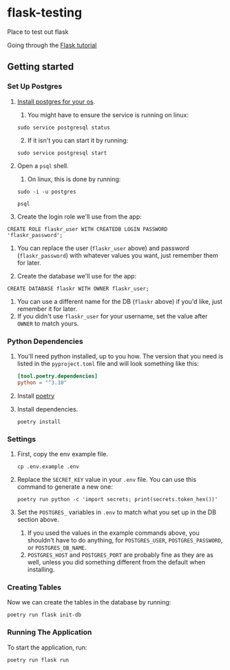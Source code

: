 # flask-testing
Place to test out flask

Going through the [Flask tutorial](https://flask.palletsprojects.com/en/2.0.x/tutorial/)

## Getting started

### Set Up Postgres

1. [Install postgres for your os](https://www.postgresql.org/download/).
   1. You might have to ensure the service is running on linux:

   ```shell
   sudo service postgresql status
   ```
   
   2. If it isn't you can start it by running:

   ```shell
   sudo service postgresql start
   ```

2. Open a `psql` shell.
   1. On linux, this is done by running:

   ```shell
   sudo -i -u postgres
   ```

   ```shell
   psql
   ```

3. Create the login role we'll use from the app:

```shell
CREATE ROLE flaskr_user WITH CREATEDB LOGIN PASSWORD 'flaskr_password';
```

   1. You can replace the user (`flaskr_user` above) and password (`flaskr_password`) with whatever values you want, just remember them for later.

4. Create the database we'll use for the app:

```shell
CREATE DATABASE flaskr WITH OWNER flaskr_user;
```

   1. You can use a different name for the DB (`flaskr` above) if you'd like, just remember it for later.
   2. If you didn't use `flaskr_user` for your username, set the value after `OWNER` to match yours.

### Python Dependencies

1. You'll need python installed, up to you how. The version that you need is listed in the `pyproject.toml` file and will
    look something like this:

    ```toml
    [tool.poetry.dependencies]
    python = "^3.10"
    ```

2. Install [poetry](https://python-poetry.org/docs/)
3. Install dependencies.

    ```shell
    poetry install
    ```
   
### Settings

1. First, copy the env example file.

    ```shell
    cp .env.example .env
    ```
   
2. Replace the `SECRET_KEY` value in your `.env` file. You can use this command to generate a new one:

    ```shell
    poetry run python -c 'import secrets; print(secrets.token_hex())'
    ```

3. Set the `POSTGRES_` variables in `.env` to match what you set up in the DB section above.
   1. If you used the values in the example commands above, you shouldn't have to do anything, for `POSTGRES_USER`, `POSTGRES_PASSWORD`, or `POSTGRES_DB_NAME`.
   2. `POSTGRES_HOST` and `POSTGRES_PORT` are probably fine as they are as well, unless you did something different from the default when installing.

### Creating Tables

Now we can create the tables in the database by running:

```shell
poetry run flask init-db
```

### Running The Application

To start the application, run:

```shell
poetry run flask run
```